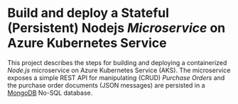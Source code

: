 # Build and deploy a Stateful (Persistent) Nodejs *Microservice* on Azure Kubernetes Service
This project describes the steps for building and deploying a containerized *Node.js* microservice on Azure Kubernetes Service (AKS).  The microservice exposes a simple REST API for manipulating (CRUD) *Purchase Orders* and the purchase order documents (JSON messages) are persisted in a [MongoDB](https://www.mongodb.com/) No-SQL database.
